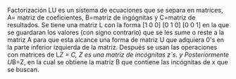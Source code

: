 Factorización LU es un sistema de ecuaciones que se separa en matrices, A= matriz de coeficientes, B=matriz de ingógnitas y C=matriz de resultados. Se tiene una matriz L con la forma [1 0 0] [0 1 0] [0 0 1] en la que se guardaran los valores (con signo contrario) que se les sume o reste a la matriz A para que esta alcance una forma de matriz U que adquiera 0's en la parte inferior izquierda de la matriz. Después se usan las operaciones con matrices de L*Z = C,  Z es una matriz de incógnitas z`s. y Posteriormente U*B=Z, en la cual se obtiene la matriz B que contiene las incógnitas de x que se buscan. 
